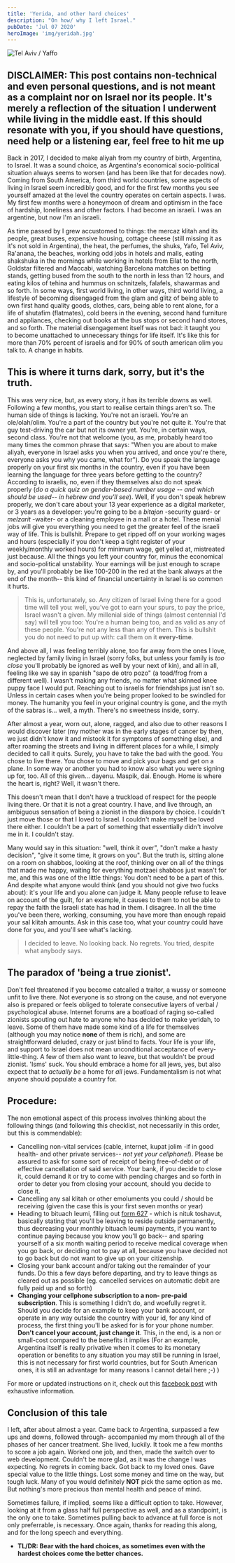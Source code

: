 ```yaml
---
title: 'Yerida, and other hard choices'
description: "On how/ why I left Israel."
pubDate: 'Jul 07 2020'
heroImage: 'img/yeridah.jpg'
---
```


![Tel Aviv / Yaffo](img/yeridah.jpg)

## DISCLAIMER: This post contains non-technical and even personal questions, and is not meant as a complaint nor on Israel nor its people. It's merely a reflection of the situation I underwent while living in the middle east. If this should resonate with you, if you should have questions, need help or a listening ear, feel free to hit me up

Back in 2017, I decided to make aliyah from my country of birth, Argentina, to Israel. It was a sound choice, as Argentina's economical socio-political situation always seems to worsen (and has been like that for decades now). Coming from South America, from third world countries, some aspects of living in Israel seem incredibly good, and for the first few months you see yourself amazed at the level the country operates on certain aspects. I was.
My first few months were a honeymoon of dream and optimism in the face of hardship, loneliness and other factors. I had become an israeli.
I was an argentine, but now I'm an israeli.

As time passed by I grew accustomed to things: the mercaz klitah and its people, great buses, expensive housing, cottage cheese (still missing it as it's not sold in Argentina), the heat, the perfumes, the shuks, Yafo, Tel Aviv, Ra'anana, the beaches, working odd jobs in hotels and malls, eating shakshuka in the mornings while working in hotels from Eilat to the north, Goldstar filtered and Maccabi, watching Barcelona matches on betting stands, getting bused from the south to the north in less than 12 hours, and eating kilos of tehina and hummus on schnitzels, falafels, shawarmas and so forth. In some ways, first world living, in other ways, third world living, a lifestyle of becoming disengaged from the glam and glitz of being able to own first hand quality goods, clothes, cars, being able to rent alone, for a life of shutafim (flatmates), cold beers in the evening, second hand furniture and appliances, checking out books at the bus stops or second hand stores, and so forth. The material disengagement itself was not bad: it taught you to become unattached to unnecessary things for life itself. It's like this for more than 70% percent of israelis and for 90% of south american olim you talk to. A change in habits.

## This is where it turns dark, sorry, but it's the truth.

This was very nice, but, as every story, it has its terrible downs as well. Following a few months, you start to realise certain things aren't so. The human side of things is lacking. You're not an israeli. You're an ole/olah/olim. You're a part of the country but you're not quite it. You're that guy test-driving the car but not its owner yet. You're, in certain ways, second class. You're not that welcome (you, as me, probably heard too many times the common phrase that says: "When you are about to make aliyah, everyone in Israel asks you when you arrived, and once you're there, everyone asks you why you came, what for"). Do you speak the language properly on your first six months in the country, even if you have been learning the language for three years before getting to the country? According to israelis, no, even if they themselves also do not speak properly (_do a quick quiz on gender-based number usage -- and which should be used-- in hebrew and you'll see_).
Well, if you don't speak hebrew properly, we don't care about your 13 year experience as a digital marketer, or 3 years as a developer: you're going to be a _bitajon_ -security guard- or _melzarit_ -waiter- or a cleaning employee in a mall or a hotel. These menial jobs will give you everything you need to get the greater feel of the israeli way of life. This is bullshit. Prepare to get ripped off on your working wages and hours (especially if you don't keep a tight register of your weekly/monthly worked hours) for minimum wage, get yelled at, mistreated just because. All the things you left your country for, minus the economical and socio-political unstability. Your earnings will be just enough to scrape by, and you'll probably be like 100-200 in the red at the bank always at the end of the month-- this kind of financial uncertainty in Israel is so common it hurts.

> This is, unfortunately, so. Any citizen of Israel living there for a good time will tell you: well, you've got to earn your spurs, to pay the price,
> Israel wasn't a given. My millenial side of things (almost centennial I'd say) will tell you too: You're a human being too, and as valid as any of
> these people. You're not any less than any of them. This is bullshit you do not need to put up with: call them on it **every-time**.

And above all, I was feeling terribly alone, too far away from the ones I love, neglected by family living in Israel (sorry folks, but unless your family is _too close_ you'll probably be ignored as well by your next of kin), and all in all, feeling like we say in spanish "sapo de otro pozo" (a toad/frog from a different well). I wasn't making any friends, no matter what skinned knee puppy face I would put. Reaching out to israelis for friendships just isn't so. Unless in certain cases when you're being proper looked to be swindled for money. The humanity you feel in your original country is gone, and the myth of the sabras is... well, a myth. There's no sweetness inside, sorry.

After almost a year, worn out, alone, ragged, and also due to other reasons I would discover later (my mother was in the early stages of cancer by then, we just didn't know it and mistook it for symptoms of something else), and after roaming the streets and living in different places for a while, I simply decided to call it quits. Surely, you have to take the bad with the good. You chose to live there. You chose to move and pick your bags and get on a plane. In some way or another you had to know also what you were signing up for, too. All of this given... dayenu. Maspik, dai. Enough.
Home is where the heart is, right? Well, it wasn't there.

This doesn't mean that I don't have a truckload of respect for the people living there. Or that it is not a great country. I have, and live through, an ambiguous sensation of being a zionist in the diaspora by choice. I couldn't just move those or that I loved to Israel. I couldn't make myself be loved there either. I couldn't be a part of something that essentially didn't involve me in it. I couldn't stay.

Many would say in this situation: "well, think it over", "don't make a hasty decision", "give it some time, it grows on you". But the truth is, sitting alone on a room on shabbos, looking at the roof, thinking over on all of the things that made me happy, waiting for everything motzaei shabbos just wasn't for me, and this was one of the little things: You don't need to be a part of this. And despite what anyone would think (and you should not give two fucks about): it's your life and you alone can judge it. Many people refuse to leave on account of the guilt, for an example, it causes to them to not be able to repay the faith the Israeli state has had in them. I disagree. In all the time you've been there, working, consuming, you have more than enough repaid your sal klitah amounts. Ask in this case too, what your country could have done for you, and you'll see what's lacking.

> I decided to leave. No looking back. No regrets. You tried, despite what anybody says.

## The paradox of 'being a true zionist'.

Don't feel threatened if you become catcalled a traitor, a wussy or someone unfit to live there. Not everyone is so strong on the cause, and not everyone also is prepared or feels obliged to tolerate consecutive layers of verbal / psychological abuse. Internet forums are a boatload of raging so-called zionists spouting out hate to anyone who has decided to make yeridah, to leave. Some of them have made some kind of a life for themselves (although you may notice **none** of them is rich), and some are straightforward deluded, crazy or just blind to facts. Your life is your life, and support to Israel does not mean unconditional acceptance of every-little-thing. A few of them also want to leave, but that wouldn't be proud zionist.
'Isms' suck. You should embrace a home for all jews, yes, but also expect that _to actually be_ a home for _all_ jews. Fundamentalism is not what anyone should populate a country for.

## Procedure:

The non emotional aspect of this process involves thinking about the following things (and following this checklist, not necessarily in this order, but this is commendable):

- Cancelling non-vital services (cable, internet, kupat jolim -if in good health- and other private services-- _not yet your cellphone!_). Please be assured to ask for some sort of receipt of being free-of-debt or of effective cancellation of said service. Your bank, if you decide to close it, could demand it or try to come with pending charges and so forth in order to deter you from closing your account, should you decide to close it.
- Cancelling any sal klitah or other emoluments you could / should be receiving (given the case this is your first seven months or year)
- Heading to bituach leumi, filling out [form 627](https://www.btl.gov.il/English%20Homepage/About/Forms%20Authorization/Forms/Insurance%20and%20Collection/Pages/627%20-%20Questionnaire%20for%20Determination%20of%20Citizenship%20for%20People%20Abroad.aspx?fbclid=IwAR22p2fYN7di_kmv8TznUbPeuGyXV-uSKbhKWuMmIQmw-ThN-4DwOHYNkDM) - which is nituk toshavut, basically stating that you'll be leaving to reside outside permanently, thus decreasing your monthly bituach leumi payments, if you want to continue paying because you know you'll go back-- and sparing yourself of a six month waiting period to receive medical coverage when you go back, or deciding not to pay at all, because you have decided not to go back but do not want to give up on your citizenship.
- Closing your bank account and/or taking out the remainder of your funds. Do this a few days before departing, and try to leave things as cleared out as possible (eg. cancelled services on automatic debit are fully paid up and so forth)
- **Changing your cellphone subscription to a non- pre-paid subscription**. This is something I didn't do, and woefully regret it. Should you decide for an example to keep your bank account, or operate in any way outside the country with your id, for any kind of process, the first thing you'll be asked for is for your phone number. **Don't cancel your account, just change it**. This, in the end, is a non or small-cost compared to the benefits it implies (For an example, Argentina itself is really privative when it comes to its monetary operation or benefits to any situation you may still be running in Israel, this is not necessary for first world countries, but for South American ones, it is still an advantage for many reasons I cannot detail here ;-) )

For more or updated instructions on it, check out this [facebook post](https://www.facebook.com/notes/leaving-israel-the-official-yerida-group-for-people-who-want-to-gtfo/leaving-israel-a-step-by-step-checklist/2274454212822386/) with exhaustive information.

## Conclusion of this tale

I left, after about almost a year. Came back to Argentina, surpassed a few ups and downs, followed through- accompanied my mom through all of the phases of her cancer treatment. She lived, luckily. It took me a few months to score a job again. Worked one job, and then, made the switch over to web development. Couldn't be more glad, as it was the change I was expecting. No regrets in coming back. Got back to my loved ones. Gave special value to the little things. Lost some money and time on the way, but tough luck. Many of you would definitely **NOT** pick the same option as me.
But nothing's more precious than mental health and peace of mind.

Sometimes failure, if implied, seems like a difficult option to take. However, looking at it from a glass half full perspective as well, and as a standpoint, is the only one to take. Sometimes pulling back to advance at full force is not only preferrable, is necessary. Once again, thanks for reading this along, and for the long speech and everything.

- **TL/DR: Bear with the hard choices, as sometimes even with the hardest choices come the better chances.**

